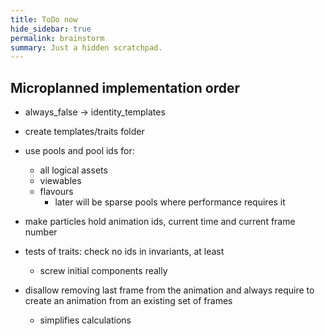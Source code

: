 ```yaml
---
title: ToDo now
hide_sidebar: true
permalink: brainstorm
summary: Just a hidden scratchpad.
---
```


## Microplanned implementation order

- always_false -> identity_templates
- create templates/traits folder

- use pools and pool ids for:
	- all logical assets
	- viewables
	- flavours
		- later will be sparse pools where performance requires it

- make particles hold animation ids, current time and current frame number

- tests of traits: check no ids in invariants, at least
	- screw initial components really

- disallow removing last frame from the animation and always require to create an animation from an existing set of frames
	- simplifies calculations
